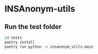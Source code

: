# INSAnonym-utils

## Run the test folder

```bash
cd tests
poetry install
poetry run python -m insanonym_utils.main
```
